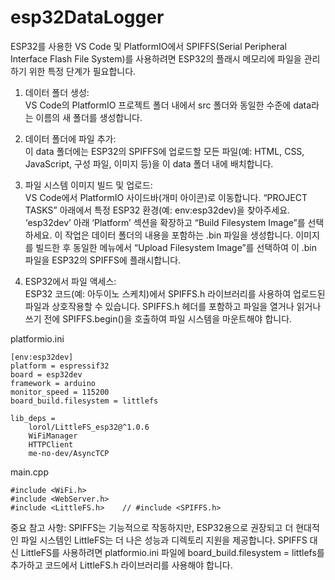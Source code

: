 # esp32DataLogger

ESP32를 사용한 VS Code 및 PlatformIO에서 SPIFFS(Serial Peripheral Interface Flash File System)를 사용하려면 ESP32의 플래시 메모리에 파일을 관리하기 위한 특정 단계가 필요합니다.  

1. 데이터 폴더 생성:  
VS Code의 PlatformIO 프로젝트 폴더 내에서 src 폴더와 동일한 수준에 data라는 이름의 새 폴더를 생성합니다. 

3. 데이터 폴더에 파일 추가:  
이 data 폴더에는 ESP32의 SPIFFS에 업로드할 모든 파일(예: HTML, CSS, JavaScript, 구성 파일, 이미지 등)을 이 data 폴더 내에 배치합니다.

4. 파일 시스템 이미지 빌드 및 업로드:  
VS Code에서 PlatformIO 사이드바(개미 아이콘)로 이동합니다.
“PROJECT TASKS” 아래에서 특정 ESP32 환경(예: env:esp32dev)을 찾아주세요.
‘esp32dev’ 아래 ‘Platform’ 섹션을 확장하고 “Build Filesystem Image”를 선택하세요. 이 작업은 데이터 폴더의 내용을 포함하는 .bin 파일을 생성합니다.
이미지를 빌드한 후 동일한 메뉴에서 “Upload Filesystem Image”를 선택하여 이 .bin 파일을 ESP32의 SPIFFS에 플래시합니다.

5. ESP32에서 파일 액세스:  
ESP32 코드(예: 아두이노 스케치)에서 SPIFFS.h 라이브러리를 사용하여 업로드된 파일과 상호작용할 수 있습니다.
SPIFFS.h 헤더를 포함하고 파일을 열거나 읽거나 쓰기 전에 SPIFFS.begin()을 호출하여 파일 시스템을 마운트해야 합니다.

platformio.ini  
```
[env:esp32dev]
platform = espressif32
board = esp32dev
framework = arduino
monitor_speed = 115200
board_build.filesystem = littlefs

lib_deps = 
	lorol/LittleFS_esp32@^1.0.6
	WiFiManager
	HTTPClient
	me-no-dev/AsyncTCP
```
main.cpp  
```
#include <WiFi.h>
#include <WebServer.h>
#include <LittleFS.h>    // #include <SPIFFS.h>
```
 
중요 참고 사항: SPIFFS는 기능적으로 작동하지만, ESP32용으로 권장되고 더 현대적인 파일 시스템인 LittleFS는 더 나은 성능과 디렉토리 지원을 제공합니다. SPIFFS 대신 LittleFS를 사용하려면 platformio.ini 파일에 board_build.filesystem = littlefs를 추가하고 코드에서 LittleFS.h 라이브러리를 사용해야 합니다.
